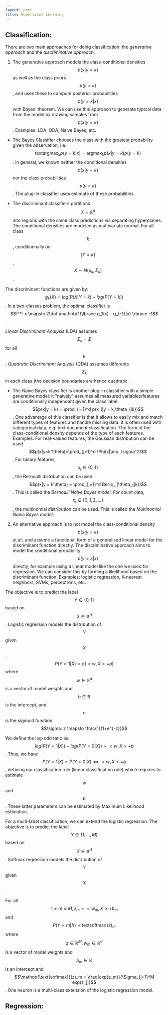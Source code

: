 ```yaml
---
layout: post
title: Supervised Learning
---
```


## Classification:

There are two main approaches for doing classification: the *generative approach* and the *discriminative approach*.

1. The generative approach models the class-conditional densities $$p(x|y = k)$$ as well as the class priors $$p(y = k)$$, and uses these to compute posterior probabilities $$p(y = k|x)$$ with Bayes’ theorem. We can use this approach to generate typical data from the model by drawing samples from $$p(x|y = k)$$.
Examples: LDA, QDA, Naive Bayes, etc.

* The Bayes Classifier chooses the class with the greatest probability given the observation, i.e. $$\mathop{text{argmax}}_k p(y = k|x) = \mathop{\text{argmax}}_k p(x|y = k)p(y = k)$$.
In general, we known neither the conditional densities $$p(x|y = k)$$ nor the class probabilities $$p(y = k)$$. The plug-in classifier uses estimate of these probabilities.

* The discriminant classifiers partitions $$X = \mathbb{R}^d$$ into regions with the same class predictions via separating hyperplanes. The conditional densities are modeled as multivariate normal. For all class $$k$$, conditionnally on $$\lbrace Y = k \rbrace$$,
$$X \sim N(\mu_k,\Sigma_k)$$.

The discriminant functions are given by: $$g_k(X) = log(P(X|Y=k) + log(P(Y=k))$$.
In a two-classes problem, the optimal classifier is $$f^*: x \mapsto 2\dot \mathbb{1}\lbrace g_1(x) - g_{-1}(x) \rbrace -1$$.

*Linear Discriminant Analysis* (LDA) assumes $$\Sigma_k = \Sigma$$ for all $$k$$; *Quadratic Discriminant Analysis* (QDA) assumes differents $$\Sigma_k$$ in each class (the decision boundaries are hence quadratic.

* The Naive Bayes classifier is another plug-in classifier with a simple generative model: it "naïvely" assumes all measured variables/features are conditionally independent given the class label:
$$p(x|y = k) = \prod_{i=1}^d p(x_i|y = k,\theta_{ik})$$. One advantage of this classifier is that it allows to easily mix and match different types of features and handle missing data. It is often used with categorical data, e.g. text document classification. The form of the class-conditional density depends of the type of each features.
Examples:
For real-valued features, the Gaussian distribution can be used $$p(x|y=k'\theta)=\prod_{j=1}^d \Phi(x|\mu ,\sigma^2)$$.
For binary features, $$x_j \in  \lbrace 0, 1 \rbrace$$, the Bernoulli distribution can be used: $$p(x|y = k′\theta) = \prod_{j=1}^d Ber(x_j|\theta_{jk})$$. This is called the *Bernoulli Naive Bayes model*.
For count data, $$x_j \in \lbrace 0, 1, 2, ... \rbrace$$, the multinomial distribution can be used. This is called the *Multinomial Naive Bayes model*.

2. An alternative approach is to not model the class-conditional density $$p(x|y = k)$$ at all, and assume a functional form of a generalised linear model for the discriminant function directly. The discriminative approach aims to model the conditional probability $$p(y = k|x)$$ directly, for example using a linear model like the one we used for regression. We can consider this by forming a likelihood based on the discriminant function.
Examples: logistic regression, K-nearest neighbors, SVMs, perceptrons, etc. 

The objective is to predict the label $$Y\in \lbrace 0, 1 \rbrace$$ based on $$X \in \mathbb{R}^d$$. Logistic regression models the distribution of $$Y$$ given $$X$$.
$$P(Y=1|X) = \sigma(<w,X>+b)$$ where $$w \in \mathbb{R}^d$$ is a vector of model weights and $$b \in \mathbb{R}$$ is the intercept, and $$\sigma$$ is the sigmoid function $$\sigma: z \mapsto \frac{1}{1+e^{-z}}$$

We define the log-odd ratio as: $$log(P(Y=1|X)) - log(P(Y=0|X)) = <w, X> +b$$. Thus, we have $$P(Y=1|X) \geq P(Y=0|X) \iff <w,X> +b$$, defining our classification rule (linear classification rule) which requires to estimate $$w$$ and $$b$$.
These latter parameters can be estimated by Maximum Likelihood estimation.

For a multi-label classification, we can extend the logistic regression. The objective is to predict the label $$Y \in \lbrace 1, ..., M \rbrace$$ based on $$X \in \mathbb{R}^d$$. Softmax regression models the distribution of $$Y$$ given $$X$$.

For all $$1 \leq m \leq M, z_m = <w_m,X> + b_m$$ and $$P(Y=m|X)=\mathop{text{softmax}}(z)_m$$ where $$z\in \mathbb{R}^M, w_m\in \mathbb{R}^d$$ is a vector of model weights and $$b_m \in \mathbb{R}$$ is an intercept and $$\mathop{\text{softmax}}(z)_m = \frac{exp(z_m)}{\Sigma_{j=1}^M exp(z_j)}$$. One neuron is a multi-class extension of the logistic regression model.

## Regression:


